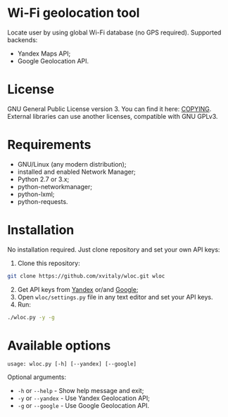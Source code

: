 # Wi-Fi geolocation tool
Locate user by using global Wi-Fi database (no GPS required). Supported backends:
 * Yandex Maps API;
 * Google Geolocation API.

# License
GNU General Public License version 3. You can find it here: [COPYING](COPYING). External libraries can use another licenses, compatible with GNU GPLv3.

# Requirements
 * GNU/Linux (any modern distribution);
 * installed and enabled Network Manager;
 * Python 2.7 or 3.x;
 * python-networkmanager;
 * python-lxml;
 * python-requests.

# Installation
No installation required. Just clone repository and set your own API keys:
 1. Clone this repository:
 ```bash
 git clone https://github.com/xvitaly/wloc.git wloc
 ```
 2. Get API keys from [Yandex](https://tech.yandex.ru/maps/keys/get/) or/and [Google](https://developers.google.com/maps/documentation/geolocation/get-api-key);
 3. Open `wloc/settings.py` file in any text editor and set your API keys.
 4. Run:
 ```bash
 ./wloc.py -y -g
 ```

# Available options
```
usage: wloc.py [-h] [--yandex] [--google]
```

Optional arguments:
 * `-h` or `--help` - Show help message and exit;
 * `-y` or `--yandex` - Use Yandex Geolocation API;
 * `-g` or  `--google` - Use Google Geolocation API.
